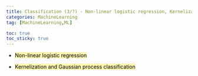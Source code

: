 ```yaml
---
title: Classification (3/?) - Non-linear logistic regression, Kernelization and Gaussian process classification
categories: MachineLearning
tag: [MachineLearning,ML]

toc: true
toc_sticky: true
---
```


- <mark style='background-color: #fff5b1'> Non-linear logistic regression </mark>


- <mark style='background-color: #fff5b1'> Kernelization and Gaussian process classification </mark>
